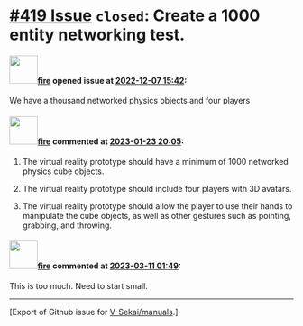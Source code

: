# [\#419 Issue](https://github.com/V-Sekai/manuals/issues/419) `closed`: Create a 1000 entity networking test.

#### <img src="https://avatars.githubusercontent.com/u/32321?u=c2e06a3d2b49a467aa907e54aa259516440267cc&v=4" width="50">[fire](https://github.com/fire) opened issue at [2022-12-07 15:42](https://github.com/V-Sekai/manuals/issues/419):

We have a thousand networked physics objects and four players

#### <img src="https://avatars.githubusercontent.com/u/32321?u=c2e06a3d2b49a467aa907e54aa259516440267cc&v=4" width="50">[fire](https://github.com/fire) commented at [2023-01-23 20:05](https://github.com/V-Sekai/manuals/issues/419#issuecomment-1400907185):

1. The virtual reality prototype should have a minimum of 1000 networked physics cube objects.

2. The virtual reality prototype should include four players with 3D avatars.

3. The virtual reality prototype should allow the player to use their hands to manipulate the cube objects, as well as other gestures such as pointing, grabbing, and throwing.

#### <img src="https://avatars.githubusercontent.com/u/32321?u=c2e06a3d2b49a467aa907e54aa259516440267cc&v=4" width="50">[fire](https://github.com/fire) commented at [2023-03-11 01:49](https://github.com/V-Sekai/manuals/issues/419#issuecomment-1464769835):

This is too much. Need to start small.


-------------------------------------------------------------------------------



[Export of Github issue for [V-Sekai/manuals](https://github.com/V-Sekai/manuals).]
